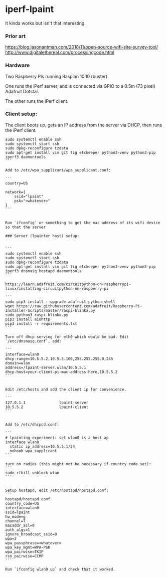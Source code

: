# iperf-lpaint

It kinda works but isn't that interesting.

### Prior art

https://blog.jasonantman.com/2018/11/open-source-wifi-site-survey-tool/
http://www.digitalethereal.com/processingcode.html

### Hardware

Two Raspberry Pis running Raspian 10.10 (buster).

One runs the iPerf server, and is connected via GPIO to a 0.5m (73 pixel) Adafruit Dotstar.

The other runs the iPerf client.


### Client setup:

The client boots up, gets an IP address from the server via DHCP, then runs the
iPerf client.

````
sudo systemctl enable ssh
sudo systemctl start ssh
sudo dpkg-reconfigure tzdata
sudo apt-get install vim git tig etckeeper python3-venv python3-pip iperf3 daemontools
```

Add to /etc/wpa_supplicant/wpa_supplicant.conf:

```
country=US

network={
    ssid="lpaint"
    psk="<whatever>"
}
```


Run `ifconfig` or something to get the mac address of its wifi device so that the server

### Server (lpainter host) setup:


```
sudo systemctl enable ssh
sudo systemctl start ssh
sudo dpkg-reconfigure tzdata
sudo apt-get install vim git tig etckeeper python3-venv python3-pip iperf3 dnsmasq hostapd daemontools
```

https://learn.adafruit.com/circuitpython-on-raspberrypi-linux/installing-circuitpython-on-raspberry-pi

```
sudo pip3 install --upgrade adafruit-python-shell
wget https://raw.githubusercontent.com/adafruit/Raspberry-Pi-Installer-Scripts/master/raspi-blinka.py
sudo python3 raspi-blinka.py
pip3 install aiohttp 
pip3 install -r requirements.txt
```

Turn off dhcp serving for eth0 which would be bad. Edit `/etc/dnsmasq.conf`, add:

```
interface=wlan0
dhcp-range=10.5.5.2,10.5.5.100,255.255.255.0,24h
domain=wlan
address=/lpaint-server.wlan/10.5.5.1
dhcp-host=your-client-pi-mac-address-here,10.5.5.2
```


Edit /etc/hosts and add the client ip for convenience.

```
127.0.1.1               lpaint-server
10.5.5.2                lpaint-client
```


Add to /etc/dhcpcd.conf:

```
# lpainting experiment: set wlan0 is a host ap
interface wlan0
  static ip_address=10.5.5.1/24
  nohook wpa_supplicant
```

turn on radios (this might not be necessary if country code set):
```
sudo rfkill unblock wlan
```


Setup hostapd, edit /etc/hostapd/hostapd.conf:
```
hostapd/hostapd.conf 
country_code=US
interface=wlan0
ssid=lpaint
hw_mode=g
channel=7
macaddr_acl=0
auth_algs=1
ignore_broadcast_ssid=0
wpa=2
wpa_passphrase=<whatever>
wpa_key_mgmt=WPA-PSK
wpa_pairwise=TKIP
rsn_pairwise=CCMP
```

Run `ifconfig wlan0 up` and check that it worked.
